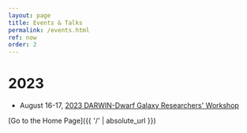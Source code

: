 ```yaml
---
layout: page
title: Events & Talks
permalink: /events.html
ref: now
order: 2
---
```


# 2023
- August 16-17, [2023 DARWIN-Dwarf Galaxy Researchers' Workshop](https://sites.google.com/view/2023darwin)

[Go to the Home Page]({{ '/' | absolute_url }})
